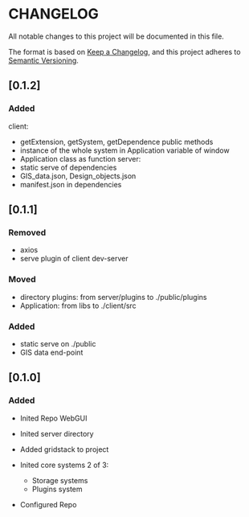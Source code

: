 # __CHANGELOG__

All notable changes to this project will be documented in this file.

The format is based on [Keep a Changelog](https://keepachangelog.com/en/1.0.0/),
and this project adheres to [Semantic Versioning](https://semver.org/spec/v2.0.0.html).

## [0.1.2]
### Added
client:
- getExtension, getSystem, getDependence public methods
- instance of the whole system in Application variable of window
- Application class as function
server:
- static serve of dependencies
- GIS_data.json, Design_objects.json
- manifest.json in dependencies


## [0.1.1]
### Removed
- axios
- serve plugin of client dev-server

### Moved
- directory plugins: from server/plugins to ./public/plugins
- Application: from libs to ./client/src 

### Added
- static serve on ./public
- GIS data end-point

## [0.1.0]
### Added

- Inited Repo WebGUI
- Inited server directory
- Added gridstack to project

- Inited core systems 2 of 3:
    - Storage systems
    - Plugins system

- Configured Repo
